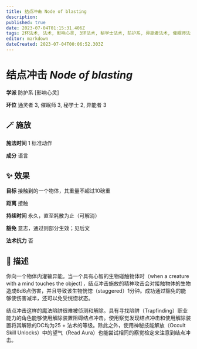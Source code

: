 ```yaml
---
title: 结点冲击 Node of blasting
description: 
published: true
date: 2023-07-04T01:15:31.406Z
tags: 2环法术, 法术, 影响心灵, 3环法术, 秘学士法术, 防护系, 异能者法术, 催眠师法术, 通灵者法术
editor: markdown
dateCreated: 2023-07-04T00:06:52.303Z
---
```


# **结点冲击** *Node of blasting*

**学派** 防护系 \[影响心灵\] 

**环位** 通灵者 3, 催眠师 3, 秘学士 2, 异能者 3

## 🪄 施放

**施法时间** 1 标准动作

**成分** 语言

## ✨ 效果 

**目标** 接触到的一个物体，其重量不超过10磅重 

**距离** 接触  

**持续时间** 永久，直至耗散为止（可解消） 

**豁免** 意志，通过则部分生效；见后文

**法术抗力** 否

## 📖 描述

你向一个物体内灌输异能。当一个具有心智的生物碰触物体时（when a creature with a mind touches the object），结点冲击施放的精神攻击会对接触物体的生物造成6d6点伤害，并且导致该生物恍惚（staggered）1分钟。成功通过豁免的能够使伤害减半，还可以免受恍惚状态。

结点冲击这样的魔法陷阱很难被侦测和解除。具有寻找陷阱（Trapfinding）职业能力的角色能够使用解除装置阻碍结点冲击。使用察觉发现结点冲击和使用解除装置将其解除的DC均为25 + 法术的等级。除此之外，使用神秘技能解放（Occult Skill Unlocks）中的望气（Read Aura）也能尝试相同的察觉检定来注意到结点冲击。
    